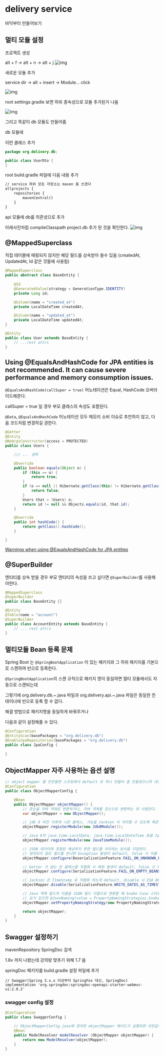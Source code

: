 # delivery service

바닥부터 만들어보기

## 멀티 모듈 설정

프로젝트 생성

alt + f -> alt + n -> alt + j
![img](./imgs/1.png)

새로운 모듈 추가 

service dir -> alt + insert -> Module... click

![img](./imgs/2.png)

root settings.gradle 보면 하위 종속성으로 모듈 추가된거 나옴

![img](./imgs/3.png)

그리고 똑같이 db 모듈도 만들어줌

db 모듈에 

이런 클래스 추가
```java
package org.delivery.db;

public class UserDto {
}
```

root build.gradle 파일에 다음 내용 추가

```txt
// service 하위 모든 저장소는 maven 을 쓰겠다
allprojects {
    repositories {
        mavenCentral()
    }
}
```

api 모듈에 db를 의존성으로 추가

아래사진처럼 compileClasspath project.db 추가 된 것을 확인한다.
![img](./imgs/4.png)

## @MappedSuperclass

직접 테이블에 매핑되지 않지만 해당 필드를 상속받아 쓸수 있음 (createdAt, UpdatedAt, Id 같은 것들에 사용됨)

```java
@MappedSuperclass
public abstract class BaseEntity {
    
    @Id
    @GeneratedValue(strategy = GenerationType.IDENTITY)
    private Long id;

    @Column(name = "created_at")
    private LocalDateTime createdAt;

    @Column(name = "updated_at")
    private LocalDateTime updatedAt;
}

@Entity
public class User extends BaseEntity {
    // ...rest attrs
}
```

## Using @EqualsAndHashCode for JPA entities is not recommended. It can cause severe performance and memory consumption issues. 

`@EqualsAndHashCode(callSuper = true)` 어노테이션은 Equal, HashCode 오버라이드해준다.

callSuper = true 일 경우 부모 클래스의 속성도 포함된다.

`@Data`, `@EqualsAndHashCode` 어노테이션 모두 메모리 소비 이슈로 추천하지 않고, 다음 코드처럼 변경하길 권한다.

```java
@Getter
@Entity
@NoArgsConstructor(access = PROTECTED)
public class Users {

    /// ... 생략

    @Override
    public boolean equals(Object o) {
        if (this == o) {
            return true;
        }
        if (o == null || Hibernate.getClass(this) != Hibernate.getClass(o)) {
            return false;
        }
        Users that = (Users) o;
        return id != null && Objects.equals(id, that.id);
    }

    @Override
    public int hashCode() {
        return getClass().hashCode();
    }

}
```
[Warnings when using @EqualsAndHashCode for JPA entities](https://youtrack.jetbrains.com/issue/IDEA-279243/Warnings-when-using-EqualsAndHashCode-for-JPA-entities)


## @SuperBuilder

엔티티를 상속 받을 경우 부모 엔티티의 속성을 쓰고 싶다면 `@SuperBuilder`를 사용해야한다.

```java
@MappedSuperclass
@SuperBuilder
public class BaseEntity {}

@Entity
@Table(name = "account")
@SuperBuilder
public class AccountEntity extends BaseEntity {
    // ... rest attrs
}
```

## 멀티모듈 Bean 등록 문제

Spring Boot 는 `@SpringBootApplication` 이 있는 패키지와 그 하위 패키지를 기본으로 스캔하여 빈으로 등록한다.

`@SpringBootApplication`의 스캔 규칙으로 패키지 명이 동일하면 멀티 모듈에서도 자동으로 스캔되는데

그렇기에 org.delivery.db.~.java 파일과 org.delivery.api.~.java 파일은 동일한 컨테이너에 빈으로 등록 할 수 없다.

해결 방법으로 패키지명을 동일하게 바꿔주거나

다음과 같이 설정해줄 수 있다.
```java
@Configuration
@EntityScan(basePackages = "org.delivery.db")
@EnableJpaRepositories(basePackages = "org.delivery.db")
public class JpaConfig { 
    
}
```

## ObjectMapper 자주 사용하는 옵션 설명

```java
// object mapper 를 안만들면 스프링에서 default 로 하나 만들어 줌 만들었으니까 내것으로 적용될 것
@Configuration
public class ObjectMapperConfig {

    @Bean
    public ObjectMapper objectMapper() {
        // 존슨을 자바 객체로 변환하거나, 자바 객체를 존슨으로 변환하는 데 사용한다.
        var objectMapper = new ObjectMapper();

        // jdk 8 버전 이후에 나온 클래스, 기능을 Jackson 이 처라할 수 있도록 해준다.
        objectMapper.registerModule(new Jdk8Module());

        // Java 8의 java.time.LocalDate, java.time.LocalDateTime 등을 Jackson 이 처리할 수 있도록 해준다.
        objectMapper.registerModule(new JavaTimeModule());

        // JSON 데이터에 포함된 예상하지 못한 필드를 처리하는 방식을 지정한다.
        // 정의되지 않은 필드를 만나면 Exception 발생이 default, false 시 이를 무시하고 de/serialization 수행
        objectMapper.configure(DeserializationFeature.FAIL_ON_UNKNOWN_PROPERTIES, false);

        // Getter 가 없는 빈 클래스를 직렬화 시 예외 발생이 default, false 시 이를 무시하고 de/serialization 수행, 모든 필드가 null 일 경우 사용됨
        objectMapper.configure(SerializationFeature.FAIL_ON_EMPTY_BEANS, false); //

        // Jackson 은 TimeStamp 로 직렬화 하는게 default, disable 시 ISO 8601 형식으로 직렬화 됨, LocalDate, LocalDateTime 을 가독성 좋게 변경할 떄 사용
        objectMapper.disable(SerializationFeature.WRITE_DATES_AS_TIMESTAMPS);

        // Java 객채 필드의 이름을 JSON 필드 이름으로 변환할 떄 Snake Case 스타일 지정
        // 요거 있으면 @JsonNaming(value = PropertyNamingStrategies.SnakeCaseStrategy.class) 안붙여도 됨
        objectMapper.setPropertyNamingStrategy(new PropertyNamingStrategies.SnakeCaseStrategy());

        return objectMapper;
    }
}
```

## Swagger 설정하기

mavenRepository SpringDoc 검색

1.8v 까지 나왔는데 강의랑 맞추기 위해 1.7 씀

springDoc 패키지를 build.gradle 설정 파일에 추가 
```text
// Swagger(Spring 3.x.x 이상부터 SpringFox 대신, SpringDoc)
implementation 'org.springdoc:springdoc-openapi-starter-webmvc-ui:2.0.2'
```

### swagger config 설정

```java
@Configuration
public class SwaggerConfig {

    // ObjectMapperConfig.java에 정의한 objectMapper 메서드가 실행되면 리턴값이 요기 파라메터(objectMapper)로 주어짐
    @Bean
    public ModelResolver modelResolver (ObjectMapper objectMapper) {
        return new ModelResolver(objectMapper);
    }
}
```

